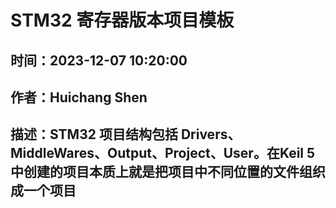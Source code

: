 # STM32 寄存器版本项目模板
## 时间：2023-12-07 10:20:00
## 作者：Huichang Shen
## 描述：STM32 项目结构包括 Drivers、MiddleWares、Output、Project、User。在Keil 5中创建的项目本质上就是把项目中不同位置的文件组织成一个项目